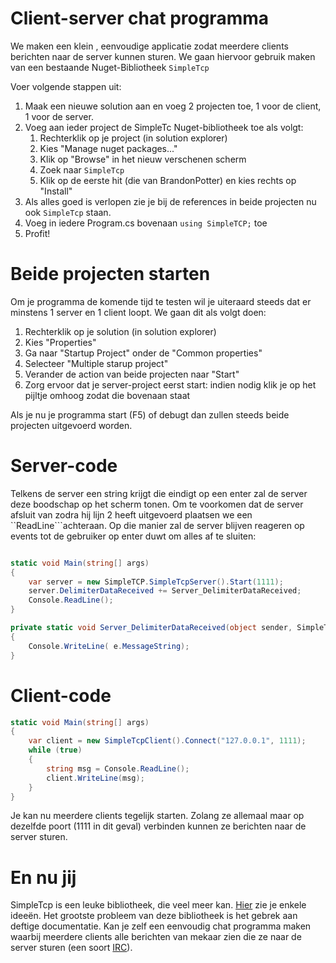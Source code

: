# Client-server chat programma

We maken een klein , eenvoudige applicatie zodat meerdere clients berichten naar de server kunnen sturen.
We gaan hiervoor gebruik maken van een bestaande Nuget-Bibliotheek ``SimpleTcp``

Voer volgende stappen uit:

1. Maak een nieuwe solution aan en voeg 2 projecten toe, 1 voor de client, 1 voor de server.
2. Voeg aan ieder project de SimpleTc Nuget-bibliotheek toe als volgt:
   1. Rechterklik op je project (in solution explorer)
   2. Kies "Manage nuget packages..."
   3. Klik op "Browse" in het nieuw verschenen scherm
   4. Zoek naar ``SimpleTcp``
   5. Klik op de eerste hit (die van BrandonPotter) en kies rechts op "Install"
3. Als alles goed is verlopen zie je bij de references in beide projecten nu ook ``SimpleTcp`` staan.
4. Voeg in iedere Program.cs bovenaan ``using SimpleTCP;`` toe
5. Profit!

# Beide projecten starten

Om je programma de komende tijd te testen wil je uiteraard steeds dat er minstens 1 server en 1 client loopt. We gaan dit als volgt doen:

1. Rechterklik op je solution (in solution explorer) 
2. Kies "Properties"
3. Ga naar "Startup Project" onder de "Common properties"
4. Selecteer "Multiple starup project"
5. Verander de action van beide projecten naar "Start"
6. Zorg ervoor dat je server-project eerst start: indien nodig klik je op het pijltje omhoog zodat die bovenaan staat

Als je nu je programma start (F5) of debugt dan zullen steeds beide projecten uitgevoerd worden.

# Server-code

Telkens de server een string krijgt die eindigt op een enter zal de server deze boodschap op het scherm tonen. Om te voorkomen dat de server afsluit van zodra hij lijn 2 heeft uitgevoerd plaatsen we een ``ReadLine```achteraan. Op die manier zal de server blijven reageren op events tot de gebruiker op enter duwt om alles af te sluiten:

```csharp

static void Main(string[] args)
{
    var server = new SimpleTCP.SimpleTcpServer().Start(1111);
    server.DelimiterDataReceived += Server_DelimiterDataReceived;
    Console.ReadLine();
}

private static void Server_DelimiterDataReceived(object sender, SimpleTCP.Message e)
{
    Console.WriteLine( e.MessageString);
}
```

# Client-code

```csharp
static void Main(string[] args)
{
    var client = new SimpleTcpClient().Connect("127.0.0.1", 1111);
    while (true)
    {
        string msg = Console.ReadLine();
        client.WriteLine(msg);
    }
}
```

Je kan nu meerdere clients tegelijk starten. Zolang ze allemaal maar op dezelfde poort (1111 in dit geval) verbinden kunnen ze berichten naar de server sturen.

# En nu jij

SimpleTcp is een leuke bibliotheek, die veel meer kan. [Hier](https://github.com/BrandonPotter/SimpleTCP) zie je enkele ideeën. Het grootste probleem van deze bibliotheek is het gebrek aan deftige documentatie. Kan je zelf een eenvoudig chat programma maken waarbij meerdere clients alle berichten van mekaar zien die ze naar de server sturen (een soort [IRC](https://en.wikipedia.org/wiki/Internet_Relay_Chat)).
